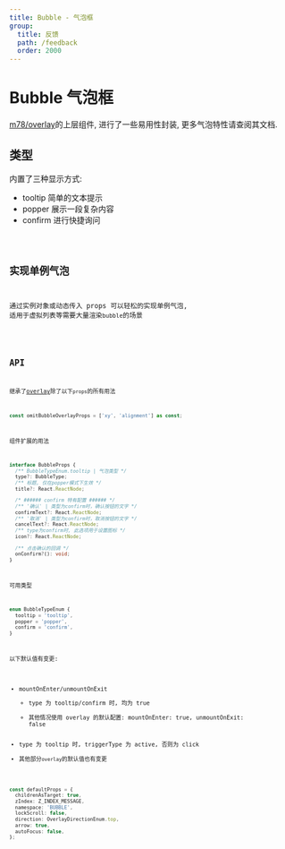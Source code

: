 ```yaml
---
title: Bubble - 气泡框
group:
  title: 反馈
  path: /feedback
  order: 2000
---
```


# Bubble 气泡框

[m78/overlay](/docs/feedback/overlay#bubble)的上层组件, 进行了一些易用性封装, 更多气泡特性请查阅其文档.

## 类型

内置了三种显示方式:

- tooltip 简单的文本提示
- popper 展示一段复杂内容
- confirm 进行快捷询问

<code src="./demo.tsx" />

## 实现单例气泡

通过实例对象或动态传入 props 可以轻松的实现单例气泡, 适用于虚拟列表等需要大量渲染`bubble`的场景

<code src="./singleton.tsx" />

## API

继承了[overlay](/docs/feedback/overlay)除了以下`props`的所有用法

```ts
const omitBubbleOverlayProps = ['xy', 'alignment'] as const;
```

组件扩展的用法

```ts
interface BubbleProps {
  /** BubbleTypeEnum.tooltip | 气泡类型 */
  type?: BubbleType;
  /** 标题, 仅在popper模式下生效 */
  title?: React.ReactNode;

  /* ###### confirm 特有配置 ###### */
  /** '确认' | 类型为confirm时，确认按钮的文字 */
  confirmText?: React.ReactNode;
  /** '取消' | 类型为confirm时，取消按钮的文字 */
  cancelText?: React.ReactNode;
  /** type为confirm时, 此选项用于设置图标 */
  icon?: React.ReactNode;

  /** 点击确认的回调 */
  onConfirm?(): void;
}
```

可用类型

```ts
enum BubbleTypeEnum {
  tooltip = 'tooltip',
  popper = 'popper',
  confirm = 'confirm',
}
```

以下默认值有变更:

- mountOnEnter/unmountOnExit
  - type 为 tooltip/confirm 时, 均为 true
  - 其他情况使用 overlay 的默认配置: mountOnEnter: true, unmountOnExit: false
- type 为 tooltip 时, triggerType 为 active, 否则为 click
- 其他部分`overlay`的默认值也有变更

```ts
const defaultProps = {
  childrenAsTarget: true,
  zIndex: Z_INDEX_MESSAGE,
  namespace: 'BUBBLE',
  lockScroll: false,
  direction: OverlayDirectionEnum.top,
  arrow: true,
  autoFocus: false,
};
```
